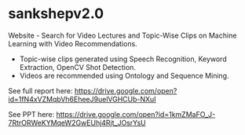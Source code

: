 # sankshepv2.0
Website - Search for Video Lectures and Topic-Wise Clips on Machine Learning with Video Recommendations.
- Topic-wise clips generated using Speech Recognition, Keyword Extraction, OpenCV Shot Detection.
- Videos are recommended using Ontology and Sequence Mining.

See full report here: https://drive.google.com/open?id=1fN4xVZMqbVh6EheeJ9uelVGHCUb-NXuI

See PPT here: https://drive.google.com/open?id=1kmZMaFO_J-7RtrORWeKYMqeW2GwEUhj4Rjt_JOsrYsU

